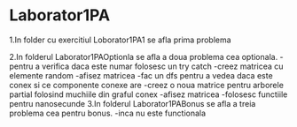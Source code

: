 # Laborator1PA


1.In folder cu exercitiul Loborator1PA1 se afla prima problema



2.In folderul Laborator1PAOptionla se afla a doua problema cea optionala.
-pentru a verifica daca este numar folosesc un try catch
-creez matricea cu elemente random
-afisez matricea
-fac un dfs pentru a vedea daca este conex si ce componente conexe are
-creez o noua matrice pentru arborele partial folosind muchiile din graful conex
-afisez matricea 
-folosesc functiile pentru nanosecunde 
3.In folderul Laborator1PABonus se afla a treia problema cea pentru bonus.
-inca nu este functionala

